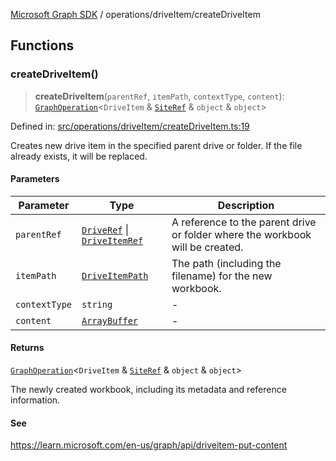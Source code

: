 [Microsoft Graph SDK](../../README.md) / operations/driveItem/createDriveItem

## Functions

### createDriveItem()

> **createDriveItem**(`parentRef`, `itemPath`, `contextType`, `content`): [`GraphOperation`](../../GraphOperation.md#graphoperation)\<`DriveItem` & [`SiteRef`](../../models/SiteRef.md#siteref) & `object` & `object`\>

Defined in: [src/operations/driveItem/createDriveItem.ts:19](https://github.com/Future-Secure-AI/microsoft-graph/blob/main/src/operations/driveItem/createDriveItem.ts#L19)

Creates new drive item in the specified parent drive or folder. If the file already exists, it will be replaced.

#### Parameters

| Parameter | Type | Description |
| ------ | ------ | ------ |
| `parentRef` | [`DriveRef`](../../DriveRef.md#driveref) \| [`DriveItemRef`](../../DriveItemRef.md#driveitemref) | A reference to the parent drive or folder where the workbook will be created. |
| `itemPath` | [`DriveItemPath`](../../DriveItemPath.md#driveitempath) | The path (including the filename) for the new workbook. |
| `contextType` | `string` | - |
| `content` | [`ArrayBuffer`](https://developer.mozilla.org/docs/Web/JavaScript/Reference/Global_Objects/ArrayBuffer) | - |

#### Returns

[`GraphOperation`](../../GraphOperation.md#graphoperation)\<`DriveItem` & [`SiteRef`](../../models/SiteRef.md#siteref) & `object` & `object`\>

The newly created workbook, including its metadata and reference information.

#### See

https://learn.microsoft.com/en-us/graph/api/driveitem-put-content
